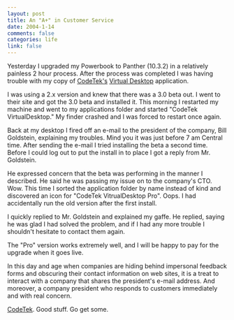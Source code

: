 ```yaml
--- 
layout: post
title: An "A+" in Customer Service
date: 2004-1-14
comments: false
categories: life
link: false
---
```

Yesterday I upgraded my Powerbook to Panther (10.3.2) in a relatively painless 2 hour process. After the process was completed I was having trouble with my copy of <a href="http://www.codetek.com/" title="CodeTek">CodeTek's</a> <a href="http://www.codetek.com/php/virtual.php" title="VirtualDesktop">Virtual Desktop</a> application.

I was using a 2.x version and knew that there was a 3.0 beta out. I went to their site and got the 3.0 beta and installed it. This morning I restarted my machine and went to my applications folder and started "CodeTek VirtualDesktop." My finder crashed and I was forced to restart once again.

Back at my desktop I fired off an e-mail to the president of the company, Bill Goldstein, explaining my troubles. Mind you it was just before 7 am Central time. After sending the e-mail I tried installing the beta a second time. Before I could log out to put the install in to place I got a reply from Mr. Goldstein.

He expressed concern that the beta was performing in the manner I described. He said he was passing my issue on to the company's CTO. Wow. This time I sorted the application folder by name instead of kind and discovered an icon for "CodeTek VitrualDesktop Pro". Oops. I had accidentally run the old version after the first install.

I quickly replied to Mr. Goldstein and explained my gaffe. He replied, saying he was glad I had solved the problem, and if I had any more trouble I shouldn't hesitate to contact them again.

The "Pro" version works extremely well, and I will be happy to pay for the upgrade when it goes live.

In this day and age when companies are hiding behind impersonal feedback forms and obscuring their contact information on web sites, it is a treat to interact with a company that shares the president's e-mail address. And moreover, a company president who responds to customers immediately and with real concern.

<a href="http://www.codetek.com/" title="CodeTek">CodeTek</a>. Good stuff. Go get some.
